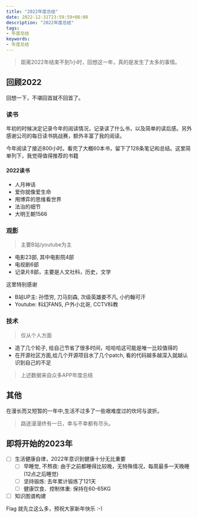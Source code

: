 ```yaml
---
title: "2022年度总结"
date: 2022-12-31T23:59:59+08:00
description: "2022年度总结"
tags:
- 年度总结
keywords:
- 年度总结
---
```


> 距离2022年结束不到1小时，回想这一年，真的是发生了太多的事情。

<!-- truncate -->

## 回顾2022

回想一下，不堪回首就不回首了。

### 读书

年初的时候决定记录今年的阅读情况，记录读了什么书，以及简单的读后感。另外感谢公司的每日读书挑战赛，额外丰富了我的阅读。

今年阅读了接近800小时。看完了大概60本书，留下了128条笔记和总结。这里简单列下，我觉得值得推荐的书籍

#### 2022读书

- 人月神话
- 爱你就像爱生命
- 用博弈的思维看世界
- 法治的细节
- 大明王朝1566

### 观影

> 主要B站/youtube为主

- 电影23部, 其中电影院4部
- 电视剧6部
- 记录片8部，主要是人文社科，历史，文学

这里特别感谢

- B站UP主: 孙悟穷, 刀马刻森, 次级英雄娄不凡, 小约翰可汗
- Youtube: 科幻FANS, 户外小北哥, CCTV科教

### 技术

> 仅从个人方面

- 造了几个轮子, 给自己节省了很多时间，哈哈哈这可能是唯一比较值得的
- 在开源社区方面,给几个开源项目水了几个patch, 看的代码越多越深入就越认识到自己的不足

> 上述数据来自众多APP年度总结

## 其他

在漫长而又短暂的一年中,生活不过多了一些艰难度过的坎坷与波折。

> 路途漫漫终有一日，幸与不幸都有尽头。

## 即将开始的2023年

- [ ] 生活健康自律，2022年意识到健康十分无比重要
  - [ ] 早睡觉, 不熬夜: 由于之前都睡得比较晚，无特殊情况，每周最多一天晚睡(12点之后睡觉)
  - [ ] 坚持锻炼: 去年累计锻炼了121天
  - [ ] 健康饮食、控制体重: 保持在60-65KG
- [ ] 知识图谱构建

Flag 就先立这么多，预祝大家新年快乐 :-)
